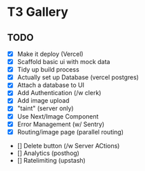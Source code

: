 # T3 Gallery

## TODO

- [x] Make it deploy (Vercel)
- [x] Scaffold basic ui with mock data
- [x] Tidy up build process
- [x] Actually set up Database (vercel postgres)
- [x] Attach a database to UI
- [x] Add Authentication (/w clerk)
- [x] Add image upload
- [x] "taint" (server only)
- [x] Use Next/Image Component
- [x] Error Management (w/ Sentry)
- [x] Routing/image page (parallel routing)
- [] Delete button (/w Server ACtions)
- [] Analytics (posthog)
- [] Ratelimiting (upstash)
